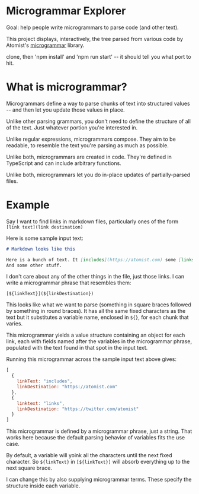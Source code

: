 Microgrammar Explorer
=====================

Goal: help people write microgrammars to parse code (and other text).

This project displays, interactively, the tree parsed from various code by Atomist's [microgrammar](https://github.com/atomist/microgrammar) library.

clone, then 'npm install' and 'npm run start' -- it should tell you what port to hit.

# What is microgrammar?

Microgrammars define a way to parse chunks of text into structured values -- and then let you update those values in place.

Unlike other parsing grammars, you don't need to define the structure of all of the text. Just whatever portion you're interested in.

Unlike regular expressions, microgrammars compose. They aim to be readable, to resemble the text you're
parsing as much as possible.

Unlike both, microgrammars are created in code. They're defined in TypeScript and can include arbitrary functions.

Unlike both, microgrammars let you do in-place updates of partially-parsed files.

# Example

Say I want to find links in markdown files, particularly ones of the form `[link text](link destination)`

Here is some sample input text:

```markdown
# Markdown looks like this

Here is a bunch of text. It [includes](https://atomist.com) some [links](https://twitter.com/atomist).
And some other stuff.
```

I don't care about any of the other things in the file, just those links. I can write a microgrammar phrase that resembles them:

```
[${linkText}](${linkDestination})
```

This looks like what we want to parse (something in square braces followed by something in round braces). It has
all the same fixed characters as the text but
it substitutes a variable name, enclosed in `${}`, for each chunk that varies.

This microgrammar yields a value structure containing an object for each link, each with fields named after the
variables in the microgrammar phrase, populated with the text found in that spot in the input text.

Running this microgrammar across the sample input text above gives:

```javascript
[
  {
    linkText: "includes",
    linkDestination: "https://atomist.com"
  }, 
  {
    linktext: "links",
    linkDestination: "https://twitter.com/atomist"
  }
]
```

This microgrammar is defined by a microgrammar phrase, just a string. That works here because the default parsing behavior of variables fits
the use case.

By default, a variable will yoink all the characters until the next fixed character. So `${linkText}` in `[${linkText}]` will absorb everything
up to the next square brace.

I can change this by also supplying microgrammar terms. These specify the structure inside each variable.
